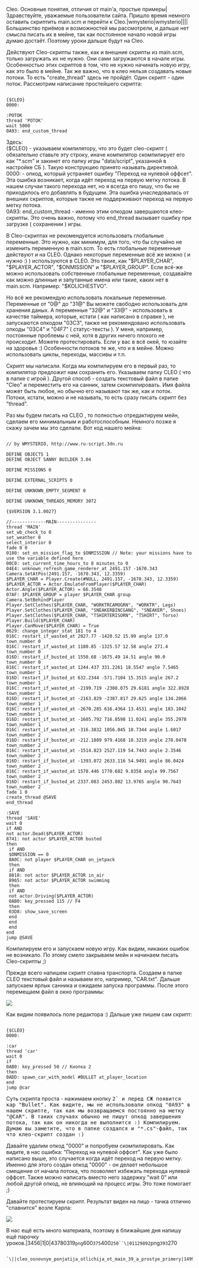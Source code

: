 Cleo. Основные понятия, отличия от main&#39;а, простые примеры|Здравствуйте, уважаемые пользователи сайта. Пришло время немного оставить скриптить main.scm и перейти к Cleo.|wmysterio|wmysterio||||Большинство приёмов и возможностей мы рассмотрели, и дальше нет смысла писать их в мейне, так как постоянное начало новой игры думаю достаёт. Поэтому уроки дальше будут на Cleo.

Действуют Cleo-скрипты также, как и внешние скрипты из main.scm, только загружать их не нужно. Они сами загружаются в начале игры. Особенностью этих скриптов в том, что не нужно начинать новую игру, как это было в мейне. Так же важно, что в клео нельзя создавать новые потоки. То есть "create_thread" здесь не пройдёт. Один скрипт - один поток. Рассмотрим написание простейшего скрипта:


```

{$CLEO}
0000:

:POTOK
thread 'POTOK'
wait 5000
0A93: end_custom_thread
```



<div class="panel panel-default">
 <div class="panel-body">
Здесь:<br>
{$CLEO} - указываем компилятору, что это будет cleo-скрипт ( обязательно ставьте эту строку, иначе компилятор скомпилирует его как "*.scm" и закинет его папку игры "data/script", указанной в настройке СБ ). Такую конструкцию принято называть директивой.<br>
0000: - опкод, который устраняет ошибку "Переход на нулевой оффсет". Эта ошибка возникает, когда идёт переход на первую метку потока. В нашем случаи такого перехода нет, но я всегда его пишу, что бы не приходилось его добавлять в будущем. Эта ошибка унаследовалась от внешних скриптов, которые также не поддерживают переход на первую метку потока.<br>
0A93: end_custom_thread - именно этим опкодом завершаются клео-скрипты. Это очень важно, потому что end_thread вызывает ошибку при загрузке ( сохранении ) игры.
 </div>
</div>

В Cleo-скриптах не рекомендуется использовать глобальные переменные. Это нужно, как минимум, для того, что бы случайно не изменить переменную в main.scm. То есть глобальные переменные действуют и на CLEO. Однако некоторые переменные всё же можно ( и нужно :) ) используются в CLEO. Это такие, как "$PLAYER_CHAR", "$PLAYER_ACTOR", "$ONMISSION" и "$PLAYER_GROUP". Если всё-же можно использовать собственные глобальные переменные, создавайте как можно длинные и запутанные имена или такие, каких нет в main.scm. Например: "$KOLICHESTVO".

Но всё же рекомендую использовать локальные переменные. Переменные от "0@" до "31@" Вы можете свободно использовать для хранения даных. А переменные "32@" и "33@" - использовать в качестве таймера, которые, кстати ( как написано в справке ), не запускаются опкодом "03C3", также не рекомендовано использовать опкоды "03C4" и "04F7" ( статус-тексты ). У меня, например, постоянные проблемы с ней, хотя в других ничего плохого не происходит. Можете протестировать. Если у вас в всё окей, то юзайте на здоровье :) Особенности потоков те же, что и в мейне. Можно использовать циклы, переходы, массивы и т.п.

Скрипт мы написали. Когда мы компилируем его в первый раз, то компилятор предложит нам сохранить его. Указываем папку CLEO ( что в папке с игрой ). Другой способ - создать текстовый файл в папке "Cleo" и переместить его на санник, затем скомпилировать. Имя файла может быть любое, но обычно его называют так же, как и поток. Потоки, кстати, можно и не называть, то есть сразу писать скрипт без "thread".

Раз мы будем писать на CLEO , то полностью отредактируем мейн, сделаем его минимальным и работоспособным. Немного позже я скажу зачем мы это сделали. Вот код нашего мейна:


```

// by WMYSTERIO, http://www.ru-script.3dn.ru

DEFINE OBJECTS 1
DEFINE OBJECT SANNY BUILDER 3.04 

DEFINE MISSIONS 0

DEFINE EXTERNAL_SCRIPTS 0

DEFINE UNKNOWN_EMPTY_SEGMENT 0

DEFINE UNKNOWN_THREADS_MEMORY 3072

{$VERSION 3.1.0027}

//-------------MAIN---------------
thread 'MAIN'
set_wb_check_to 0
set_weather 0
select_interior 0
fade 0 0
0180: set_on_mission_flag_to $ONMISSION // Note: your missions have to use the variable defined here
00C0: set_current_time_hours_to 8 minutes_to 0
04E4: unknown_refresh_game_renderer_at 2491.157 -1670.343
Camera.SetAtPos(2491.157, -1670.343, 12.3359)
$PLAYER_CHAR = Player.Create(#NULL, 2491.157, -1670.343, 12.3359)
$PLAYER_ACTOR = Actor.EmulateFromPlayer($PLAYER_CHAR)
Actor.Angle($PLAYER_ACTOR) = 66.3548
07AF: $PLAYER_GROUP = player $PLAYER_CHAR group
Camera.SetBehindPlayer
Player.SetClothes($PLAYER_CHAR, "WORKTRCAMOGRN", "WORKTR", Legs)
Player.SetClothes($PLAYER_CHAR, "SNEAKERBINCGANG", "SNEAKER", Shoes)
Player.SetClothes($PLAYER_CHAR, "TSHIRTERISORN", "TSHIRT", Torso)
Player.Build($PLAYER_CHAR)
Player.CanMove($PLAYER_CHAR) = True
0629: change_integer_stat 181 to 4
016C: restart_if_wasted_at 2027.77 -1420.52 15.99 angle 137.0 town_number 0
016C: restart_if_wasted_at 1180.85 -1325.57 12.58 angle 271.4 town_number 0
016D: restart_if_busted_at 1550.68 -1675.49 14.51 angle 90.0 town_number 0
016C: restart_if_wasted_at 1244.437 331.2261 18.5547 angle 7.5465 town_number 1
016D: restart_if_busted_at 632.2344 -571.7104 15.3515 angle 267.2 town_number 1
016C: restart_if_wasted_at -2199.719 -2308.075 29.6181 angle 322.8928 town_number 1
016D: restart_if_busted_at -2163.829 -2387.817 29.625 angle 134.2066 town_number 1
016C: restart_if_wasted_at -2670.285 616.4364 13.4531 angle 183.1042 town_number 1
016D: restart_if_busted_at -1605.792 716.8598 11.0241 angle 355.2978 town_number 1
016C: restart_if_wasted_at -316.3832 1056.045 18.7344 angle 1.6017 town_number 2
016D: restart_if_busted_at -212.1889 979.4168 18.3219 angle 278.0478 town_number 2
016C: restart_if_wasted_at -1514.823 2527.119 54.7443 angle 2.3546 town_number 2
016D: restart_if_busted_at -1393.072 2633.116 54.9491 angle 86.0424 town_number 2
016C: restart_if_wasted_at 1578.446 1770.682 9.8358 angle 99.7567 town_number 2
016D: restart_if_busted_at 2337.083 2453.802 13.9765 angle 90.7643 town_number 2
fade 1 0
create_thread @SAVE
end_thread

:SAVE
thread 'SAVE'
wait 0
if AND
not actor.Dead($PLAYER_ACTOR)
8741: not actor $PLAYER_ACTOR busted
then
 if AND
 $ONMISSION == 0
 8A0C: not player $PLAYER_CHAR on_jetpack 
 then
 if AND
 8818: not actor $PLAYER_ACTOR in_air
 8965: not actor $PLAYER_ACTOR swimming
 then
 if AND
 not actor.Driving($PLAYER_ACTOR)
 0AB0: key_pressed 115 // F4
 then
 03D8: show_save_screen
 end
 end
 end
end 
jump @SAVE
```



Компилируем его и запускаем новую игру. Как видим, никаких ошибок не возникало. По этому смело закрываем мейн и начинаем писать Cleo-скрипты ;)

Прежде всего напишем скрипт спавна транспорта. Создаем в папке CLEO текстовый файл и называем его, например, "CAR.txt". Дальше запускаем ярлык санника и ожидаем запуска программы. После этого перемещаем файл в окно программы:

<!--IMG2--><img src="/_pu/0/01129892.png" /><!--IMG2-->

Как видим появилось поле редактора :) Дальше уже пишем сам скрипт:


```

{$CLEO}
0000:

:car
thread 'car'
wait 0
if
0AB0: key_pressed 50 // Кнопка 2
then
0ADD: spawn_car_with_model #BULLET at_player_location
end
jump @car
```



Суть скрипта проста - нажимаем кнопку <kbd>2` и перед СЖ появится кар "Bullet". Как видите, мы не использовали опкод "0A93" в нашем скрипте, так как мы возвращаемся постоянно на метку "@CAR". В таких случаях обычно не пишут опкод завершения потока, так как он никогда не выполнится :) Компилируем. Думаю вы заметите, что в папке создался и "*.cs"-файл, так что клео-скрипт создан :)

Давайте удалим опкод "0000" и попробуем скомпилировать. Как видите, в нас ошибка: "Переход на нулевой оффсет". Как уже было написано выше, это случается когда идёт переход на первую метку. Именно для этого создан опкод "0000" - он делает небольшое смещение от начала потока, что позволяет избежать перехода нулевой оффсет. Также можно написать вместо него задержку "wait 0" или любой другой опкод, не влияющий на процесс игры. Это тоже помогает ;)

Давайте протестируем скрипт. Результат виден на лицо - тачка отлично "спавнится" возле Карла:

<!--IMG1--><img src="https://github.com/wmysterio/scm-scripting-lessons/raw/resources/_pu/0/43780319.png" /><!--IMG1-->

В нас ещё есть много материала, поэтому в ближайшие дня напишу ещё парочку уроков.|3456|1|0|43780319`png`600`375`400`250``\|01129892`png`393`270
```

`\||cleo_osnovnye_ponjatija_otlichija_ot_main_39_a_prostye_primery|1499524917